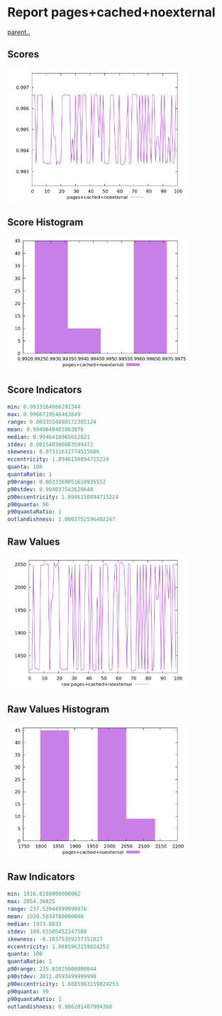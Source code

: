 # Report pages+cached+noexternal

[parent..](./..)  


## Scores

![score](./score.png)  

## Score Histogram

![hist](./hist.png)  

## Score Indicators

```yaml
min: 0.9933164666291344
max: 0.9966719546463649
range: 0.0033554880172305124
mean: 0.9949840403903076
median: 0.9946418065652021
stdev: 0.001540300083599472
skewness: 0.07311632774515686
eccentricity: 1.8946150894715224
quanta: 100
quantaRatio: 1
p90range: 0.0033369051618935552
p90stdev: 0.994037542620648
p90eccentricity: 1.8946150894715224
p90quanta: 90
p90quantaRatio: 1
outlandishness: 1.0003752596402247

```

## Raw Values

![raw](./raw.png)  

## Raw Values Histogram

![raw hist](./raw_hist.png)  

## Raw Indicators

```yaml
min: 1816.8288000000002
max: 2054.36825
range: 237.53944999999976
mean: 1938.5034780000008
median: 1973.8833
stdev: 109.65505452247588
skewness: -0.10375359337351027
eccentricity: 1.8885963159824253
quanta: 100
quantaRatio: 1
p90range: 235.82025000000044
p90stdev: 2011.0593499999998
p90eccentricity: 1.8885963159824253
p90quanta: 90
p90quantaRatio: 1
outlandishness: 0.986281407904368

```

<style>
  img {
    max-width: 80%;
  }
</style>
      
